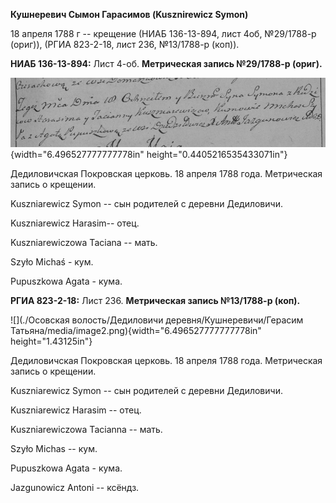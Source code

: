 **Кушнеревич Сымон Гарасимов (Kusznirewicz Symon)**

18 апреля 1788 г -- крещение (НИАБ 136-13-894, лист 4об, №29/1788-р
(ориг)), (РГИА 823-2-18, лист 236, №13/1788-р (коп)).

**НИАБ 136-13-894:** Лист 4-об. **Метрическая запись №29/1788-р
(ориг).**

![](./media/6f7eed6d467a8e494bb682a91e37727fa0772c51.png){width="6.496527777777778in"
height="0.4405216535433071in"}

Дедиловичская Покровская церковь. 18 апреля 1788 года. Метрическая
запись о крещении.

Kuszniarewicz Symon -- сын родителей с деревни Дедиловичи.

Kuszniarewicz Harasim-- отец.

Kuszniarewiczowa Taciana -- мать.

Szyło Michaś - кум.

Pupuszkowa Agata - кума.

**РГИА 823-2-18:** Лист 236. **Метрическая запись №13/1788-р (коп).**

![](./Осовская волость/Дедиловичи деревня/Кушнеревичи/Герасим Татьяна/media/image2.png){width="6.496527777777778in"
height="1.43125in"}

Дедиловичская Покровская церковь. 18 апреля 1788 года. Метрическая
запись о крещении.

Kuszniarewicz Symon -- сын родителей с деревни Дедиловичи.

Kuszniarewicz Harasim -- отец.

Kuszniarewiczowa Tacianna -- мать.

Szyło Michas -- кум.

Pupuszkowa Agata - кума.

Jazgunowicz Antoni -- ксёндз.
